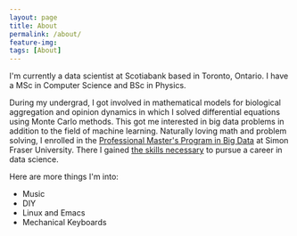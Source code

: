 ```yaml
---
layout: page
title: About
permalink: /about/
feature-img:
tags: [About]
---
```


I'm currently a data scientist at Scotiabank based in Toronto, Ontario. I have
a MSc in Computer Science and BSc in Physics.

During my undergrad, I got involved in mathematical models for biological aggregation
and opinion dynamics in which I solved differential equations using Monte Carlo methods.
This got me interested in big data problems in addition to the field of machine learning.
Naturally loving math and problem solving, I enrolled in the [Professional Master's Program in Big Data](https://www.sfu.ca/bigdata)
at Simon Fraser University. There I gained [the skills necessary](https://www.youtube.com/watch?v=8bJOuFC4KPI)
to pursue a career in data science.

Here are more things I'm into:
* Music
* DIY
* Linux and Emacs
* Mechanical Keyboards
